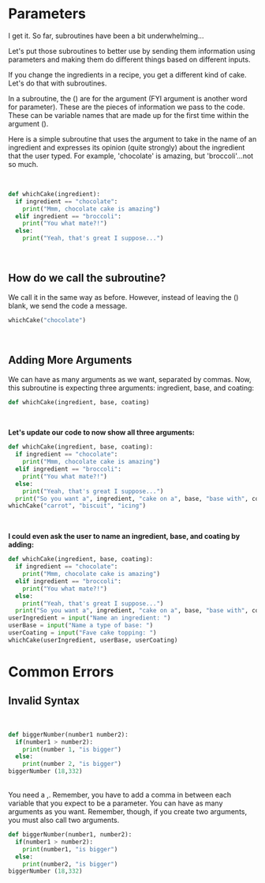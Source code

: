 # Parameters

I get it. So far, subroutines have been a bit underwhelming...

Let's put those subroutines to better use by sending them information using parameters and making them do different things based on different inputs.

If you change the ingredients in a recipe, you get a different kind of cake. Let's do that with subroutines.

In a subroutine, the () are for the argument (FYI argument is another word for parameter). These are the pieces of information we pass to the code. These can be variable names that are made up for the first time within the argument ().

Here is a simple subroutine that uses the argument to take in the name of an ingredient and expresses its opinion (quite strongly) about the ingredient that the user typed. For example, 'chocolate' is amazing, but 'broccoli'...not so much.

<br>

```py
def whichCake(ingredient):
  if ingredient == "chocolate":
    print("Mmm, chocolate cake is amazing")
  elif ingredient == "broccoli":
    print("You what mate?!")
  else: 
    print("Yeah, that's great I suppose...")
```
<br>

## How do we call the subroutine?

We call it in the same way as before. However, instead of leaving the () blank, we send the code a message.
```python
whichCake("chocolate")
```

<br>

## Adding More Arguments
We can have as many arguments as we want, separated by commas.
Now, this subroutine is expecting three arguments: ingredient, base, and coating:
```py
def whichCake(ingredient, base, coating)
```
<br>

**Let's update our code to now show all three arguments:**
```py
def whichCake(ingredient, base, coating):
  if ingredient == "chocolate":
    print("Mmm, chocolate cake is amazing")
  elif ingredient == "broccoli":
    print("You what mate?!")
  else: 
    print("Yeah, that's great I suppose...")
  print("So you want a", ingredient, "cake on a", base, "base with", coating, "on top?")
whichCake("carrot", "biscuit", "icing")
```

<br>

 **I could even ask the user to name an ingredient, base, and coating by adding:**

```py
def whichCake(ingredient, base, coating):
  if ingredient == "chocolate":
    print("Mmm, chocolate cake is amazing")
  elif ingredient == "broccoli":
    print("You what mate?!")
  else: 
    print("Yeah, that's great I suppose...")
  print("So you want a", ingredient, "cake on a", base, "base with", coating, "on top?")
userIngredient = input("Name an ingredient: ")
userBase = input("Name a type of base: ")
userCoating = input("Fave cake topping: ")
whichCake(userIngredient, userBase, userCoating)
```

# Common Errors

## Invalid Syntax
<br>

```py
def biggerNumber(number1 number2):
  if(number1 > number2):
    print(number 1, "is bigger")
  else:
    print(number 2, "is bigger")
biggerNumber (18,332)
```
<br>
You need a ,. Remember, you have to add a comma in between each variable that you expect to be a parameter. You can have as many arguments as you want. Remember, though, if you create two arguments, you must also call two arguments.

<br>

```py
def biggerNumber(number1, number2):
  if(number1 > number2):
    print(number1, "is bigger")
  else:
    print(number2, "is bigger")
biggerNumber (18,332)
```

